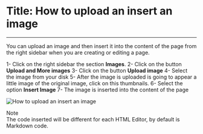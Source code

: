 # Title: How to upload an insert an image
<!-- Position: 2 -->
<!-- Date: 2017-08-25 22:00:00 -->
---
You can upload an image and then insert it into the content of the page from the right sidebar when you are creating or editing a page.

1- Click on the right sidebar the section **Images**.
2- Click on the button **Upload and More images**
3- Click on the button **Upload image**
4- Select the image from your disk
5- After the image is uploaded is going to appear a little image of the original image, click on this thumbnails.
6- Select the option **Insert Image**
7- The image is inserted into the content of the page

![How to upload an insert an image](https://df6m0u2ovo2fu.cloudfront.net/images/documentation-english/how-to-create-new-content.png)

<div markdown="1" class="note">
<div class="note-title">Note</div>
The code inserted will be different for each HTML Editor, by default is Markdown code.
</div>